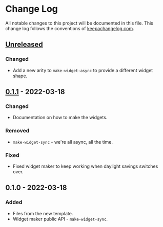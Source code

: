 # Change Log
All notable changes to this project will be documented in this file. This change log follows the conventions of [keepachangelog.com](http://keepachangelog.com/).

## [Unreleased]
### Changed
- Add a new arity to `make-widget-async` to provide a different widget shape.

## [0.1.1] - 2022-03-18
### Changed
- Documentation on how to make the widgets.

### Removed
- `make-widget-sync` - we're all async, all the time.

### Fixed
- Fixed widget maker to keep working when daylight savings switches over.

## 0.1.0 - 2022-03-18
### Added
- Files from the new template.
- Widget maker public API - `make-widget-sync`.

[Unreleased]: https://github.com/your-name/uni/compare/0.1.1...HEAD
[0.1.1]: https://github.com/your-name/uni/compare/0.1.0...0.1.1
